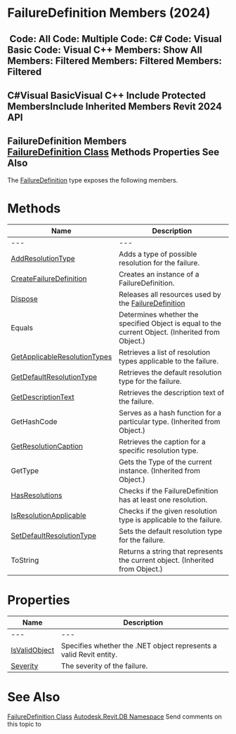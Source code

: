 # FailureDefinition Members (2024)

﻿
 Code: All Code: Multiple Code: C# Code: Visual Basic Code: Visual C++  Members: Show All Members: Filtered Members: Filtered Members: Filtered   
---  
C#Visual BasicVisual C++
Include Protected MembersInclude Inherited Members
Revit 2024 API  
---  
FailureDefinition Members  
[FailureDefinition Class](b0c061b0-d712-0c41-6054-b8ce8f996256.md "FailureDefinition Class") Methods Properties See Also  
---  
The [FailureDefinition](b0c061b0-d712-0c41-6054-b8ce8f996256.md "FailureDefinition Class") type exposes the following members.
# Methods
| Name | Description |
| --- | --- |
| --- | --- | --- |
| [AddResolutionType](0f62a4a7-e91e-7061-e3a2-26eb86a6402b.md "AddResolutionType Method") | Adds a type of possible resolution for the failure. |
| [CreateFailureDefinition](5c2aa975-9b44-f5b8-bf9b-519deeb015b4.md "CreateFailureDefinition Method") | Creates an instance of a FailureDefinition. |
| [Dispose](8da15e6c-ce15-c46d-8c47-1b866732ceb1.md "Dispose Method") | Releases all resources used by the [FailureDefinition](b0c061b0-d712-0c41-6054-b8ce8f996256.md "FailureDefinition Class") |
| Equals | Determines whether the specified Object is equal to the current Object. (Inherited from Object.) |
| [GetApplicableResolutionTypes](243085dd-ebe4-de3f-1da4-5be98981be05.md "GetApplicableResolutionTypes Method") | Retrieves a list of resolution types applicable to the failure. |
| [GetDefaultResolutionType](689bd861-133a-2038-de65-fec25df6c8fb.md "GetDefaultResolutionType Method") | Retrieves the default resolution type for the failure. |
| [GetDescriptionText](dd0e9530-51ac-dea0-c8d1-b53162ceb51b.md "GetDescriptionText Method") | Retrieves the description text of the failure. |
| GetHashCode | Serves as a hash function for a particular type.  (Inherited from Object.) |
| [GetResolutionCaption](f1d8c4e5-f1d8-4a68-6f95-612e405fe95a.md "GetResolutionCaption Method") | Retrieves the caption for a specific resolution type. |
| GetType | Gets the Type of the current instance. (Inherited from Object.) |
| [HasResolutions](7a319f17-3a12-69b1-a2b9-7d59f8550189.md "HasResolutions Method") | Checks if the FailureDefinition has at least one resolution. |
| [IsResolutionApplicable](cc88de5e-724f-e28c-f053-1e29ffa0afd0.md "IsResolutionApplicable Method") | Checks if the given resolution type is applicable to the failure. |
| [SetDefaultResolutionType](470f5ae7-5c39-f4e6-ad45-f56b0c78f306.md "SetDefaultResolutionType Method") | Sets the default resolution type for the failure. |
| ToString | Returns a string that represents the current object. (Inherited from Object.) |

# Properties
| Name | Description |
| --- | --- |
| --- | --- | --- |
| [IsValidObject](37f5b25d-ffed-10a0-f77b-8290d3a9c674.md "IsValidObject Property") | Specifies whether the .NET object represents a valid Revit entity. |
| [Severity](1eed6182-c88f-0f00-f5e9-dd7bbe634552.md "Severity Property") | The severity of the failure. |

# See Also
[FailureDefinition Class](b0c061b0-d712-0c41-6054-b8ce8f996256.md "FailureDefinition Class")
[Autodesk.Revit.DB Namespace](87546ba7-461b-c646-cbb1-2cb8f5bff8b2.md "Autodesk.Revit.DB Namespace")
Send comments on this topic to 